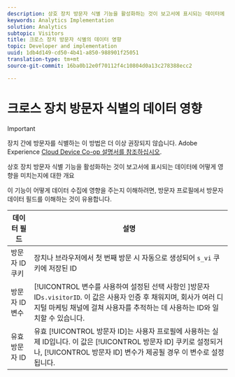 ```yaml
---
description: 상호 장치 방문자 식별 기능을 활성화하는 것이 보고서에 표시되는 데이터에 어떻게 영향을 미치는지에 대한 개요
keywords: Analytics Implementation
solution: Analytics
subtopic: Visitors
title: 크로스 장치 방문자 식별의 데이터 영향
topic: Developer and implementation
uuid: 1db4d149-cd50-4b41-a850-988901f25051
translation-type: tm+mt
source-git-commit: 16ba0b12e0f70112f4c10804d0a13c278388ecc2

---
```



# 크로스 장치 방문자 식별의 데이터 영향

>[!IMPORTANT]
>
>장치 간에 방문자를 식별하는 이 방법은 더 이상 권장되지 않습니다. Adobe Experience [Cloud Device Co-op 설명서를 참조하십시오](https://marketing.adobe.com/resources/help/en_US/mcdc/).

상호 장치 방문자 식별 기능을 활성화하는 것이 보고서에 표시되는 데이터에 어떻게 영향을 미치는지에 대한 개요

이 기능이 어떻게 데이터 수집에 영향을 주는지 이해하려면, 방문자 프로필에서 방문자 데이터 필드를 이해하는 것이 유용합니다.

| 데이터 필드 | 설명 |
|---|---|
| 방문자 ID 쿠키 | 장치나 브라우저에서 첫 번째 방문 시 자동으로 생성되어 `s_vi` 쿠키에 저장된 ID |
| 방문자 ID 변수 | [!UICONTROL  변수를 사용하여 설정된 선택 사항인 ]방문자 ID`s.visitorID`. 이 값은 사용자 인증 후 채워지며, 회사가 여러 디지털 마케팅 채널에 걸쳐 사용자를 추적하는 데 사용하는 ID와 일치할 수 있습니다. |
| 유효 방문자 ID | 유효 [!UICONTROL 방문자 ID]는 사용자 프로필에 사용하는 실제 ID입니다. 이 값은 [!UICONTROL 방문자 ID] 쿠키로 설정되거나, [!UICONTROL 방문자 ID] 변수가 제공될 경우 이 변수로 설정됩니다. |

